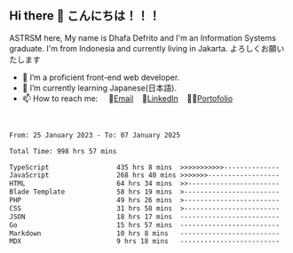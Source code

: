 ## Hi there 👋 こんにちは！！！
ASTRSM here, My name is Dhafa Defrito and I'm an Information Systems graduate. I'm from Indonesia and currently living in Jakarta. よろしくお願いたします

- 🔭 I’m a proficient front-end web developer.
- 🌱 I’m currently learning Japanese(日本語).
- 📫 How to reach me: &nbsp;&nbsp;&nbsp;&nbsp;📧[Email](ddefrito@gmail.com)&nbsp;&nbsp;&nbsp;&nbsp;💼[LinkedIn](https://www.linkedin.com/in/dhafa-defrita-rama-yudistira-9357a9229/)&nbsp;&nbsp;&nbsp;&nbsp;👨‍🎨[Portofolio](https://ddefrito.vercel.app/)
<br>
<!-- <p align="left">
<a href="https://github.com/ASTRSM">
  <img height="180em" src="https://github-readme-stats-eight-theta.vercel.app/api?username=ASTRSM&show_icons=true&theme=dracula&include_all_commits=true&count_private=true"/>
  <img height="180em" src="https://github-readme-stats-eight-theta.vercel.app/api/top-langs/?username=ASTRSM&layout=compact&langs_count=8&theme=dracula"/>
</a>
</p> -->

<!--START_SECTION:waka-->

```txt
From: 25 January 2023 - To: 07 January 2025

Total Time: 998 hrs 57 mins

TypeScript                 435 hrs 8 mins  >>>>>>>>>>>--------------   43.56 %
JavaScript                 268 hrs 40 mins >>>>>>>------------------   26.90 %
HTML                       64 hrs 34 mins  >>-----------------------   06.46 %
Blade Template             58 hrs 19 mins  >------------------------   05.84 %
PHP                        49 hrs 26 mins  >------------------------   04.95 %
CSS                        31 hrs 58 mins  >------------------------   03.20 %
JSON                       18 hrs 17 mins  -------------------------   01.83 %
Go                         15 hrs 57 mins  -------------------------   01.60 %
Markdown                   10 hrs 8 mins   -------------------------   01.01 %
MDX                        9 hrs 18 mins   -------------------------   00.93 %
```

<!--END_SECTION:waka-->
